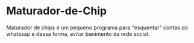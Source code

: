 # Maturador-de-Chip
Maturador de chips é um pequeno programa para "esquentar" contas do whatssap e dessa forma, evitar banimento da rede social.
